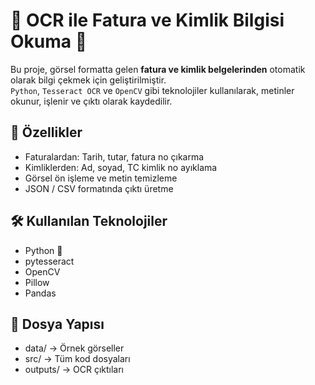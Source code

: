 # 🧾 OCR ile Fatura ve Kimlik Bilgisi Okuma 👑

Bu proje, görsel formatta gelen **fatura ve kimlik belgelerinden** otomatik olarak bilgi çekmek için geliştirilmiştir.  
`Python`, `Tesseract OCR` ve `OpenCV` gibi teknolojiler kullanılarak, metinler okunur, işlenir ve çıktı olarak kaydedilir.

## 🚀 Özellikler
- Faturalardan: Tarih, tutar, fatura no çıkarma
- Kimliklerden: Ad, soyad, TC kimlik no ayıklama
- Görsel ön işleme ve metin temizleme
- JSON / CSV formatında çıktı üretme

## 🛠️ Kullanılan Teknolojiler
- Python 🐍
- pytesseract
- OpenCV
- Pillow
- Pandas

## 📂 Dosya Yapısı
- data/ -> Örnek görseller
- src/ -> Tüm kod dosyaları
- outputs/ -> OCR çıktıları